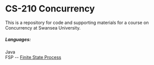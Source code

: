 # CS-210 Concurrency

This is a repository for code and supporting materials for a course on Concurrency at Swansea University. 


##### Languages:
Java <br>
FSP -- [Finite State Process](https://www.doc.ic.ac.uk/~jnm/LTSdocumention/FSP-notation.html)

